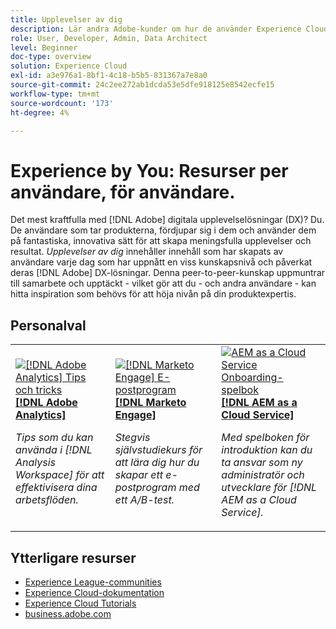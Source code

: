 ```yaml
---
title: Upplevelser av dig
description: Lär andra Adobe-kunder om hur de använder Experience Cloud program och funktioner.
role: User, Developer, Admin, Data Architect
level: Beginner
doc-type: overview
solution: Experience Cloud
exl-id: a3e976a1-8bf1-4c18-b5b5-831367a7e8a0
source-git-commit: 24c2ee272ab1dcda53e5dfe918125e8542ecfe15
workflow-type: tm+mt
source-wordcount: '173'
ht-degree: 4%

---
```


# Experience by You: Resurser per användare, för användare.

Det mest kraftfulla med [!DNL Adobe] digitala upplevelselösningar (DX)? Du. De användare som tar produkterna, fördjupar sig i dem och använder dem på fantastiska, innovativa sätt för att skapa meningsfulla upplevelser och resultat. _Upplevelser av dig_ innehåller innehåll som har skapats av användare varje dag som har uppnått en viss kunskapsnivå och påverkat deras [!DNL Adobe] DX-lösningar. Denna peer-to-peer-kunskap uppmuntrar till samarbete och upptäckt - vilket gör att du - och andra användare - kan hitta inspiration som behövs för att höja nivån på din produktexpertis.

<div id="recs-overview-body-1"></div>
<div id="recs-overview-body-2"></div>
<div id="recs-overview-body-3"></div>
<div id="recs-overview-body-4"></div>
<div id="recs-overview-body-5"></div>
<div id="recs-overview-body-6"></div>

<div id="staff-picks-section">

## Personalval

<table>
<tr>
  <td>
    <a href="/help/analytics/analysis-workspace/tips-and-tricks/right-click-tips-and-tricks-for-more-efficient-workflows.md">
      <img alt="[!DNL Adobe Analytics] Tips och tricks" src="https://video.tv.adobe.com/v/3417736?format=jpeg" />
    </a>
    <div>
      <a href="/help/analytics/analysis-workspace/tips-and-tricks/right-click-tips-and-tricks-for-more-efficient-workflows.md">
    <strong>[!DNL Adobe Analytics]</strong>
    </a>
    </div>
    <p>
    <em>Tips som du kan använda i [!DNL Analysis Workspace] för att effektivisera dina arbetsflöden.</em>
    <p>
  </td>
  <td>
    <a href="/help/marketo/programs/email-programs.md">
      <img alt="[!DNL Marketo Engage] E-postprogram" src="https://video.tv.adobe.com/v/3453371?format=jpeg&captions=swe" />
    </a>
    <div>
      <a href="/help/marketo/programs/email-programs.md">
    <strong>[!DNL Marketo Engage]</strong>
    </a>
    </div>
    <p>
    <em>Stegvis självstudiekurs för att lära dig hur du skapar ett e-postprogram med ett A/B-test.</em>
    <p>
  </td>
  <td>
    <a href="/help/experience-manager/cloud-service/expert-resources/aem-champions/onboarding-playbook.md">
      <img alt="AEM as a Cloud Service Onboarding-spelbok" src="https://video.tv.adobe.com/v/3419299?format=jpeg" />
    </a>
    <div>
      <a href="/help/experience-manager/cloud-service/expert-resources/aem-champions/onboarding-playbook.md">
    <strong>[!DNL AEM as a Cloud Service]</strong>
    </a>
    </div>
    <p>
    <em>Med spelboken för introduktion kan du ta ansvar som ny administratör och utvecklare för [!DNL AEM as a Cloud Service].</em>
    <p>
  </td>
</tr>
</table>
</div>

## Ytterligare resurser

* [Experience League-communities](https://experienceleaguecommunities.adobe.com/)
* [Experience Cloud-dokumentation](https://experienceleague.adobe.com/docs/?lang=sv-SE)
* [Experience Cloud Tutorials](https://experienceleague.adobe.com/docs/home-tutorials.html?lang=sv-SE)
* [business.adobe.com](https://business.adobe.com)

